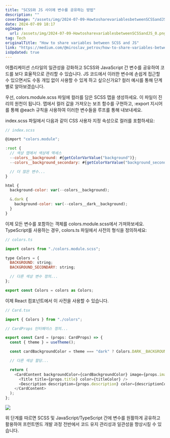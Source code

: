 ```yaml
---
title: "SCSS와 JS 사이에 변수를 공유하는 방법"
description: ""
coverImage: "/assets/img/2024-07-09-HowtosharevariablesbetweenSCSSandJS_0.png"
date: 2024-07-09 18:17
ogImage:
  url: /assets/img/2024-07-09-HowtosharevariablesbetweenSCSSandJS_0.png
tag: Tech
originalTitle: "How to share variables between SCSS and JS"
link: "https://medium.com/@miroslav_petrov/how-to-share-variables-between-scss-and-js-7b4225830abe"
isUpdated: true
---
```


어플리케이션 스타일의 일관성을 강화하고 SCSS와 JavaScript 간 변수를 공유하여 코드를 보다 효율적으로 관리할 수 있습니다. JS 코드에서 이러한 변수에 손쉽게 접근할 수 있으면서도 수동 개입 없이 사용할 수 있게 하고 싶으신가요? 컬러 예시를 통해 단계별로 알아보겠습니다.

우선, colors.module.scss 파일에 컬러를 담은 SCSS 맵을 생성하세요. 이 파일이 진리의 원천이 됩니다. 맵에서 컬러 값을 가져오는 보조 함수를 구현하고, :export 지시어를 통해 @each 규칙을 사용하여 이러한 변수들을 루프를 통해 내보내세요.

index.scss 파일에서 다음과 같이 CSS 사용자 지정 속성으로 컬러를 포함하세요:

<!-- seedividend - 사각형 -->

<ins class="adsbygoogle"
     style="display:block"
     data-ad-client="ca-pub-4877378276818686"
     data-ad-slot="1898504329"
     data-ad-format="auto"
     data-full-width-responsive="true"></ins>

<script>
     (adsbygoogle = window.adsbygoogle || []).push({});
</script>

```js
// index.scss

@import "colors.module";

:root {
  // 색상 맵에서 색상에 액세스
  --colors__background: #{getColorVarValue("background")};
  --colors__background_secondary: #{getColorVarValue("background_secondary")};

  // 더 많은 변수...
}

html {
  background-color: var(--colors__background);

  &.dark {
    background-color: var(--colors__dark__background);
  }
}
```

이제 모든 변수를 포함하는 객체를 colors.module.scss에서 가져와보세요. TypeScript를 사용하는 경우, colors.ts 파일에서 사전의 형식을 정의하세요:

```js
// colors.ts

import colors from "./colors.module.scss";

type Colors = {
  BACKGROUND: string;
  BACKGROUND_SECONDARY: string;

  // 다른 색상 변수 정의...
};

export const Colors = colors as Colors;
```

이제 React 컴포넌트에서 이 사전을 사용할 수 있습니다.

<!-- seedividend - 사각형 -->

<ins class="adsbygoogle"
     style="display:block"
     data-ad-client="ca-pub-4877378276818686"
     data-ad-slot="1898504329"
     data-ad-format="auto"
     data-full-width-responsive="true"></ins>

<script>
     (adsbygoogle = window.adsbygoogle || []).push({});
</script>

```js
// Card.tsx

import { Colors } from "./colors";

// CardProps 인터페이스 정의...

export const Card = (props: CardProps) => {
  const { theme } = useTheme();

  const cardBackgroundColor = theme === "dark" ? Colors.DARK__BACKGROUND : Colors.BACKGROUND;

  // 다른 색상 할당...

  return (
    <CardContent backgroundColor={cardBackgroundColor} image={props.image}>
      <Title title={props.title} color={titleColor} />
      <Description description={props.description} color={descriptionColor} />
    </CardContent>
  );
};
```

<img src="/assets/img/2024-07-09-HowtosharevariablesbetweenSCSSandJS_0.png" />

위 단계를 따르면 SCSS 및 JavaScript/TypeScript 간에 변수를 원활하게 공유하고 활용하여 프런트엔드 개발 과정 전반에서 코드 유지 관리성과 일관성을 향상시킬 수 있습니다.

